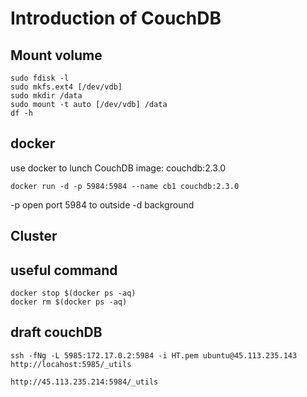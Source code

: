 # Introduction of CouchDB 

## Mount volume
```
sudo fdisk -l 
sudo mkfs.ext4 [/dev/vdb]
sudo mkdir /data
sudo mount -t auto [/dev/vdb] /data
df -h
```
## docker
use docker to lunch CouchDB
image: couchdb:2.3.0
```
docker run -d -p 5984:5984 --name cb1 couchdb:2.3.0
```
-p open port 5984 to outside
-d background
## Cluster

## useful command
```
docker stop $(docker ps -aq)
docker rm $(docker ps -aq)
```

## draft couchDB
```
ssh -fNg -L 5985:172.17.0.2:5984 -i HT.pem ubuntu@45.113.235.143
http://locahost:5985/_utils
```
```
http://45.113.235.214:5984/_utils
```